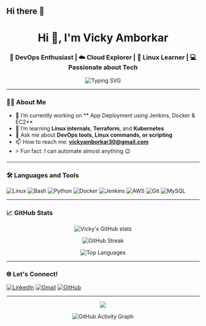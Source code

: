 ## Hi there 👋
<h1 align="center">Hi 👋, I'm Vicky Amborkar</h1>
<h3 align="center">🚀 DevOps Enthusiast | ☁️ Cloud Explorer | 🐧 Linux Learner | 💻 Passionate about Tech</h3>

<p align="center">
  <img src="https://readme-typing-svg.herokuapp.com?font=Fira+Code&size=22&pause=1000&center=true&vCenter=true&width=450&lines=Welcome+to+my+GitHub!;DevOps+%7C+Cloud+%7C+Python+%7C+Bash+%7C+Docker+%7C+Linux" alt="Typing SVG" />
</p>

---

### 👨‍💻 About Me

- 🔭 I’m currently working on ** App Deployment using Jenkins, Docker & EC2**
- 🌱 I’m learning **Linux internals**, **Terraform**, and **Kubernetes**
- 💬 Ask me about **DevOps tools, Linux commands, or scripting**
- 📫 How to reach me: **vickyamborkar30@gmail.com**
- ⚡ Fun fact: I can automate almost anything 😉

---

### 🛠️ Languages and Tools

<p align="left">
  <img src="https://img.shields.io/badge/Linux-FCC624?style=for-the-badge&logo=linux&logoColor=black" alt="Linux" />
  <img src="https://img.shields.io/badge/Bash-121011?style=for-the-badge&logo=gnu-bash&logoColor=white" alt="Bash" />
  <img src="https://img.shields.io/badge/Python-3776AB?style=for-the-badge&logo=python&logoColor=white" alt="Python" />
  <img src="https://img.shields.io/badge/Docker-2496ED?style=for-the-badge&logo=docker&logoColor=white" alt="Docker" />
  <img src="https://img.shields.io/badge/Jenkins-D24939?style=for-the-badge&logo=jenkins&logoColor=white" alt="Jenkins" />
  <img src="https://img.shields.io/badge/AWS-232F3E?style=for-the-badge&logo=amazon-aws&logoColor=white" alt="AWS" />
  <img src="https://img.shields.io/badge/Git-F05032?style=for-the-badge&logo=git&logoColor=white" alt="Git" />
  <img src="https://img.shields.io/badge/MySQL-4479A1?style=for-the-badge&logo=mysql&logoColor=white" alt="MySQL" />
</p>

---

### 📈 GitHub Stats

<p align="center">
  <img src="https://github-readme-stats.vercel.app/api?username=vickyamborkar&show_icons=true&theme=radical" alt="Vicky's GitHub stats" />
</p>

<p align="center">
  <img src="https://github-readme-streak-stats.herokuapp.com/?user=vickyamborkar&theme=radical" alt="GitHub Streak" />
</p>

<p align="center">
  <img src="https://github-readme-stats.vercel.app/api/top-langs/?username=vickyamborkar&layout=compact&theme=radical" alt="Top Languages" />
</p>

---

### 🌐 Let's Connect!

<p align="left">
  <a href="www.linkedin.com/in/vicky-amborkar-58925b286/" target="_blank"><img src="https://img.shields.io/badge/LinkedIn-0077B5?style=for-the-badge&logo=linkedin&logoColor=white" alt="LinkedIn" /></a>
  <a href="mailto:vickyamborkar30@gmail.com"><img src="https://img.shields.io/badge/Gmail-D14836?style=for-the-badge&logo=gmail&logoColor=white" alt="Gmail" /></a>
  <a href="https://github.com/vicky302002r" target="_blank"><img src="https://img.shields.io/badge/GitHub-100000?style=for-the-badge&logo=github&logoColor=white" alt="GitHub" /></a>
</p>

---

<p align="center">
  <img src="https://github-profile-trophy.vercel.app/?username=vickyamborkar&theme=monokai" />
</p>

<p align="center">
  <img src="https://activity-graph.herokuapp.com/graph?username=vickyamborkar&theme=rogue" alt="GitHub Activity Graph" />
</p>


<!--
**vicky302002/vicky302002** is a ✨ _special_ ✨ repository because its `README.md` (this file) appears on your GitHub profile.

Here are some ideas to get you started:

- 🔭 I’m currently working on ...
- 🌱 I’m currently learning ...
- 👯 I’m looking to collaborate on ...
- 🤔 I’m looking for help with ...
- 💬 Ask me about ...
- 📫 How to reach me: ...
- 😄 Pronouns: ...
- ⚡ Fun fact: ...
-->
